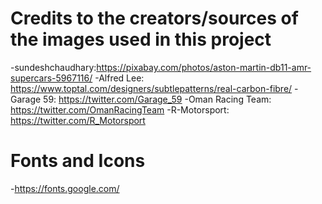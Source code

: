 # Credits to the creators/sources of the images used in this project
-sundeshchaudhary:https://pixabay.com/photos/aston-martin-db11-amr-supercars-5967116/
-Alfred Lee: https://www.toptal.com/designers/subtlepatterns/real-carbon-fibre/
-Garage 59: https://twitter.com/Garage_59
-Oman Racing Team: https://twitter.com/OmanRacingTeam
-R-Motorsport: https://twitter.com/R_Motorsport
# Fonts and Icons
-https://fonts.google.com/


